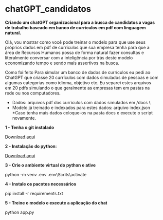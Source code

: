 # chatGPT_candidatos
**Criando um chatGPT organizacional para a busca de candidatos a vagas de trabalho baseado em banco de currículos em pdf com linguagem natural.**

Olá, vou mostrar como você pode treinar o modelo para que use seus próprios dados em pdf de currículos que sua empresa tenha para que a área de Recursos Humanos possa de forma natural fazer consultas e literalmente conversar com a inteligência por trás deste modelo economizando tempo e sendo mais assertivos na busca.

Como foi feito
Para simular um banco de dados de currículos eu pedi ao ChatGPT que criasse 20 currículos com dados simulados de pessoas e com algumas categorias como idioma, objetivo etc.
Eu separei estes arquivos em 20 pdfs simulando o que geralmente as empresas tem em pastas na rede ou nos computadores.

* Dados: arquivos pdf dos currículos com dados simulados em /docs \
* Modelo já treinado e indexados para estes dados: arquivo index.json \
*Caso tenha mais dados coloque-os na pasta docs e execute o script novamente.

**1 - Tenha o git instalado** 

[Download aqui](https://git-scm.com/downloads)

**2 - Instalação do python:**

[Download aqui](https://www.python.org/downloads/)

**3 - Crie o ambiente virtual do python e ative**

python -m venv .env
.env\Scrits\activate

**4 - Instale os pacotes necessários**

pip install -r requirements.txt

**5 - Treine o modelo e execute a aplicação do chat**

python app.py


